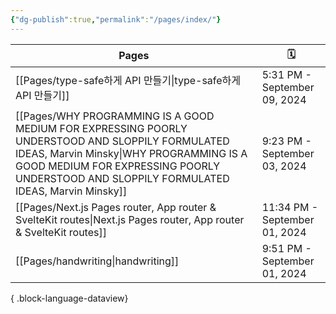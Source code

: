```yaml
---
{"dg-publish":true,"permalink":"/pages/index/"}
---
```


| Pages                                                                                                                                                                                                                                       | 🗓️                           |
| ------------------------------------------------------------------------------------------------------------------------------------------------------------------------------------------------------------------------------------------- | ----------------------------- |
| [[Pages/type-safe하게 API 만들기\|type-safe하게 API 만들기]]                                                                                                                                                                                       | 5:31 PM - September 09, 2024  |
| [[Pages/WHY PROGRAMMING IS A GOOD MEDIUM FOR EXPRESSING POORLY UNDERSTOOD AND SLOPPILY FORMULATED IDEAS, Marvin Minsky\|WHY PROGRAMMING IS A GOOD MEDIUM FOR EXPRESSING POORLY UNDERSTOOD AND SLOPPILY FORMULATED IDEAS, Marvin Minsky]] | 9:23 PM - September 03, 2024  |
| [[Pages/Next.js Pages router, App router & SvelteKit routes\|Next.js Pages router, App router & SvelteKit routes]]                                                                                                                       | 11:34 PM - September 01, 2024 |
| [[Pages/handwriting\|handwriting]]                                                                                                                                                                                                       | 9:51 PM - September 01, 2024  |

{ .block-language-dataview}


